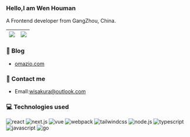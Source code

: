 

### Hello,I am Wen Houman

A Frontend developer from GangZhou, China.


| <img src="https://github-readme-stats.vercel.app/api?username=sakurawen&count_private=true&show_icons=true&theme=buefy&hide_border=true"/> | <img  src="https://github-readme-stats.vercel.app/api/top-langs/?username=sakurawen&layout=compact&theme=buefy&hide_border=true" /> |
| ---------------------------------------------------------------------------------------------------------------------------- | -------------------------------------------------------------------------------------------------------------------------------------------------- |

### 🏡  Blog

- [omazio.com](http://omazio.com/)


###  📮 Contact me

- Emall:wisakura@outlook.com


### 💻 Technologies used

![react](https://img.shields.io/badge/React-20232A?style=for-the-badge&logo=react&logoColor=61DAFB) ![next.js](https://img.shields.io/badge/next.js-000000?style=for-the-badge&logo=nextdotjs&logoColor=white) ![vue](https://img.shields.io/badge/Vue.js-35495E?style=for-the-badge&logo=vuedotjs&logoColor=4FC08D ) ![webpack](https://img.shields.io/badge/Webpack-8DD6F9?style=for-the-badge&logo=Webpack&logoColor=white) ![tailwindcss](https://img.shields.io/badge/Tailwind_CSS-38B2AC?style=for-the-badge&logo=tailwind-css&logoColor=white) ![node.js](https://img.shields.io/badge/Node.js-339933?style=for-the-badge&logo=nodedotjs&logoColor=white) ![typescript](https://img.shields.io/badge/TypeScript-007ACC?style=for-the-badge&logo=typescript&logoColor=white ) ![javascript](https://img.shields.io/badge/JavaScript-323330?style=for-the-badge&logo=javascript&logoColor=F7DF1E) ![go](https://img.shields.io/badge/Go-00ADD8?style=for-the-badge&logo=go&logoColor=white)







